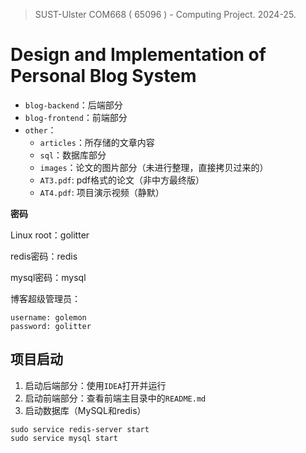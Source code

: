 > SUST-Ulster COM668 ( 65096 ) - Computing Project. 2024-25.
>
> 

# **Design and Implementation of Personal Blog System**

- `blog-backend`：后端部分
- `blog-frontend`：前端部分
- `other`：
  - `articles`：所存储的文章内容
  - `sql`：数据库部分
  - `images`：论文的图片部分（未进行整理，直接拷贝过来的）
  - `AT3.pdf`: pdf格式的论文（非中方最终版）
  - `AT4.pdf`: 项目演示视频（静默）


**密码**

Linux root：golitter

redis密码：redis

mysql密码：mysql

博客超级管理员：

```shell
username: golemon
password: golitter
```



## 项目启动

1. 启动后端部分：使用`IDEA`打开并运行
2. 启动前端部分：查看前端主目录中的`README.md`
3. 启动数据库（MySQL和redis）

```shell
sudo service redis-server start  
sudo service mysql start   
```

